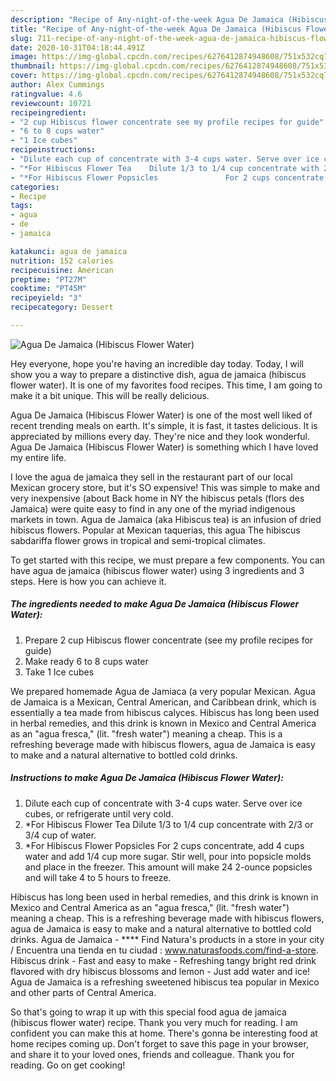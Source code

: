 ```yaml
---
description: "Recipe of Any-night-of-the-week Agua De Jamaica (Hibiscus Flower Water)"
title: "Recipe of Any-night-of-the-week Agua De Jamaica (Hibiscus Flower Water)"
slug: 711-recipe-of-any-night-of-the-week-agua-de-jamaica-hibiscus-flower-water
date: 2020-10-31T04:18:44.491Z
image: https://img-global.cpcdn.com/recipes/6276412874948608/751x532cq70/agua-de-jamaica-hibiscus-flower-water-recipe-main-photo.jpg
thumbnail: https://img-global.cpcdn.com/recipes/6276412874948608/751x532cq70/agua-de-jamaica-hibiscus-flower-water-recipe-main-photo.jpg
cover: https://img-global.cpcdn.com/recipes/6276412874948608/751x532cq70/agua-de-jamaica-hibiscus-flower-water-recipe-main-photo.jpg
author: Alex Cummings
ratingvalue: 4.6
reviewcount: 10721
recipeingredient:
- "2 cup Hibiscus flower concentrate see my profile recipes for guide"
- "6 to 8 cups water"
- "1 Ice cubes"
recipeinstructions:
- "Dilute each cup of concentrate with 3-4 cups water. Serve over ice cubes, or refrigerate until very cold."
- "*For Hibiscus Flower Tea    Dilute 1/3 to 1/4 cup concentrate with 2/3 or 3/4 cup of water."
- "*For Hibiscus Flower Popsicles               For 2 cups concentrate, add 4 cups water and add 1/4 cup more sugar. Stir well, pour into popsicle molds and place in the freezer. This amount will make 24 2-ounce popsicles and will take 4 to 5 hours to freeze."
categories:
- Recipe
tags:
- agua
- de
- jamaica

katakunci: agua de jamaica 
nutrition: 152 calories
recipecuisine: American
preptime: "PT27M"
cooktime: "PT45M"
recipeyield: "3"
recipecategory: Dessert

---
```



![Agua De Jamaica (Hibiscus Flower Water)](https://img-global.cpcdn.com/recipes/6276412874948608/751x532cq70/agua-de-jamaica-hibiscus-flower-water-recipe-main-photo.jpg)

Hey everyone, hope you're having an incredible day today. Today, I will show you a way to prepare a distinctive dish, agua de jamaica (hibiscus flower water). It is one of my favorites food recipes. This time, I am going to make it a bit unique. This will be really delicious.

Agua De Jamaica (Hibiscus Flower Water) is one of the most well liked of recent trending meals on earth. It's simple, it is fast, it tastes delicious. It is appreciated by millions every day. They're nice and they look wonderful. Agua De Jamaica (Hibiscus Flower Water) is something which I have loved my entire life.

I love the agua de jamaica they sell in the restaurant part of our local Mexican grocery store, but it&#39;s SO expensive! This was simple to make and very inexpensive (about Back home in NY the hibiscus petals (flors des Jamaica) were quite easy to find in any one of the myriad indigenous markets in town. Agua de Jamaica (aka Hibiscus tea) is an infusion of dried hibiscus flowers. Popular at Mexican taquerias, this agua The hibiscus sabdariffa flower grows in tropical and semi-tropical climates.


To get started with this recipe, we must prepare a few components. You can have agua de jamaica (hibiscus flower water) using 3 ingredients and 3 steps. Here is how you can achieve it.

<!--inarticleads1-->

##### The ingredients needed to make Agua De Jamaica (Hibiscus Flower Water):

1. Prepare 2 cup Hibiscus flower concentrate (see my profile recipes for guide)
1. Make ready 6 to 8 cups water
1. Take 1 Ice cubes


We prepared homemade Agua de Jamiaca (a very popular Mexican. Agua de Jamaica is a Mexican, Central American, and Caribbean drink, which is essentially a tea made from hibiscus calyces. Hibiscus has long been used in herbal remedies, and this drink is known in Mexico and Central America as an &#34;agua fresca,&#34; (lit. &#34;fresh water&#34;) meaning a cheap. This is a refreshing beverage made with hibiscus flowers, agua de Jamaica is easy to make and a natural alternative to bottled cold drinks. 

<!--inarticleads2-->

##### Instructions to make Agua De Jamaica (Hibiscus Flower Water):

1. Dilute each cup of concentrate with 3-4 cups water. Serve over ice cubes, or refrigerate until very cold.
1. *For Hibiscus Flower Tea    Dilute 1/3 to 1/4 cup concentrate with 2/3 or 3/4 cup of water.
1. *For Hibiscus Flower Popsicles               For 2 cups concentrate, add 4 cups water and add 1/4 cup more sugar. Stir well, pour into popsicle molds and place in the freezer. This amount will make 24 2-ounce popsicles and will take 4 to 5 hours to freeze.


Hibiscus has long been used in herbal remedies, and this drink is known in Mexico and Central America as an &#34;agua fresca,&#34; (lit. &#34;fresh water&#34;) meaning a cheap. This is a refreshing beverage made with hibiscus flowers, agua de Jamaica is easy to make and a natural alternative to bottled cold drinks. Agua de Jamaica - **** Find Natura&#39;s products in a store in your city / Encuentra una tienda en tu ciudad : www.naturasfoods.com/find-a-store. Hibiscus drink - Fast and easy to make - Refreshing tangy bright red drink flavored with dry hibiscus blossoms and lemon - Just add water and ice! Agua de Jamaica is a refreshing sweetened hibiscus tea popular in Mexico and other parts of Central America. 

So that's going to wrap it up with this special food agua de jamaica (hibiscus flower water) recipe. Thank you very much for reading. I am confident you can make this at home. There's gonna be interesting food at home recipes coming up. Don't forget to save this page in your browser, and share it to your loved ones, friends and colleague. Thank you for reading. Go on get cooking!
